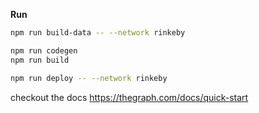 **Run**

```bash
npm run build-data -- --network rinkeby

npm run codegen
npm run build

npm run deploy -- --network rinkeby
```

checkout the docs https://thegraph.com/docs/quick-start
